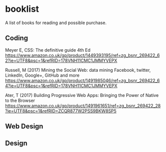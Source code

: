 # booklist
A list of books for reading and possible purchase.

## Coding
Meyer E, CSS: The definitive guide 4th Ed
https://www.amazon.co.uk/gp/product/1449393195/ref=zg_bsnr_269422_62?ie=UTF8&psc=1&refRID=178VNH11CMC1JMMYVEPX

Russell, M (2017) Mining the Social Web: data mining Facebook, twitter, LinkedIn, Google+, GitHub and more
https://www.amazon.co.uk/gp/product/1491985046/ref=zg_bsnr_269422_64?ie=UTF8&psc=1&refRID=178VNH11CMC1JMMYVEPX

Ater, T (2017) Building Progressive Web Apps: Bringing the Power of Native to the Browser
https://www.amazon.co.uk/gp/product/1491961651/ref=zg_bsnr_269422_28?ie=UTF8&psc=1&refRID=ZCQR877W2PSS9BKW8SP5

## Web Design

## Design
